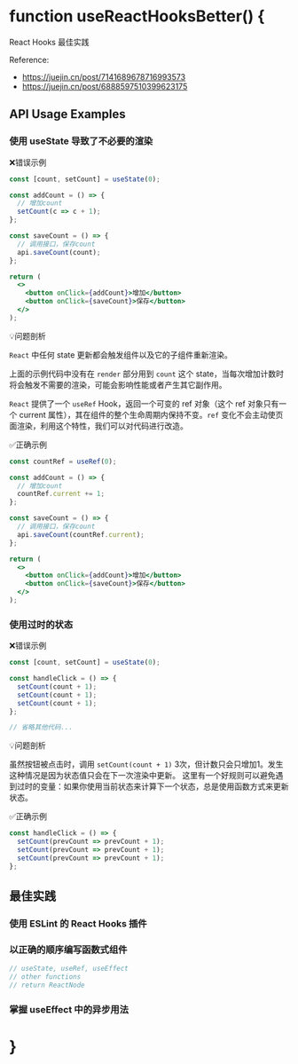 # function useReactHooksBetter() {

React Hooks 最佳实践

Reference:

- <https://juejin.cn/post/7141689678716993573>
- <https://juejin.cn/post/6888597510399623175>

## API Usage Examples

### 使用 useState 导致了不必要的渲染

❌错误示例

```jsx
const [count, setCount] = useState(0);

const addCount = () => {
  // 增加count
  setCount(c => c + 1);
};

const saveCount = () => {
  // 调用接口，保存count
  api.saveCount(count);
};

return (
  <>
    <button onClick={addCount}>增加</button>
    <button onClick={saveCount}>保存</button>
  </>
);
```

💡问题剖析

`React` 中任何 state 更新都会触发组件以及它的子组件重新渲染。

上面的示例代码中没有在 `render` 部分用到 `count` 这个 state，当每次增加计数时将会触发不需要的渲染，可能会影响性能或者产生其它副作用。

`React` 提供了一个 `useRef` Hook，返回一个可变的 ref 对象（这个 ref 对象只有一个 current 属性），其在组件的整个生命周期内保持不变。`ref` 变化不会主动使页面渲染，利用这个特性，我们可以对代码进行改造。

✅正确示例

```jsx
const countRef = useRef(0);

const addCount = () => {
  // 增加count
  countRef.current += 1;
};

const saveCount = () => {
  // 调用接口，保存count
  api.saveCount(countRef.current);
};

return (
  <>
    <button onClick={addCount}>增加</button>
    <button onClick={saveCount}>保存</button>
  </>
);
```

### 使用过时的状态

❌错误示例

```jsx
const [count, setCount] = useState(0);

const handleClick = () => {
  setCount(count + 1);
  setCount(count + 1);
  setCount(count + 1);
};

// 省略其他代码...
```

💡问题剖析

虽然按钮被点击时，调用 `setCount(count + 1)`  3次，但计数只会只增加1。发生这种情况是因为状态值只会在下一次渲染中更新。
这里有一个好规则可以避免遇到过时的变量：如果你使用当前状态来计算下一个状态，总是使用函数方式来更新状态。

✅正确示例

```jsx
const handleClick = () => {
  setCount(prevCount => prevCount + 1);
  setCount(prevCount => prevCount + 1);
  setCount(prevCount => prevCount + 1);
};
```

## 最佳实践

### 使用 ESLint 的 React Hooks 插件

### 以正确的顺序编写函数式组件

```jsx
// useState, useRef, useEffect
// other functions
// return ReactNode
```

### 掌握 useEffect 中的异步用法

# }